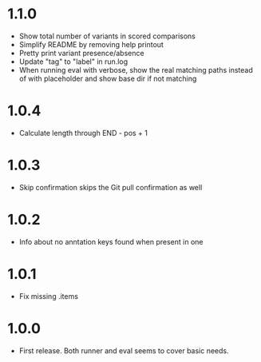 # 1.1.0

* Show total number of variants in scored comparisons
* Simplify README by removing help printout
* Pretty print variant presence/absence
* Update "tag" to "label" in run.log
* When running eval with verbose, show the real matching paths instead of with placeholder and show base dir if not matching

# 1.0.4

* Calculate length through END - pos + 1

# 1.0.3

* Skip confirmation skips the Git pull confirmation as well

# 1.0.2

* Info about no anntation keys found when present in one

# 1.0.1

* Fix missing .items

# 1.0.0

* First release. Both runner and eval seems to cover basic needs.